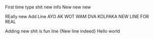 First time type shit new info
New new new

REally new
Add Line
AYO AK WOT WAM DVA KOLPAKA
NEW LINE FOR REAL

Adding new shit is fun
line
{New line indeed}
Hello world
